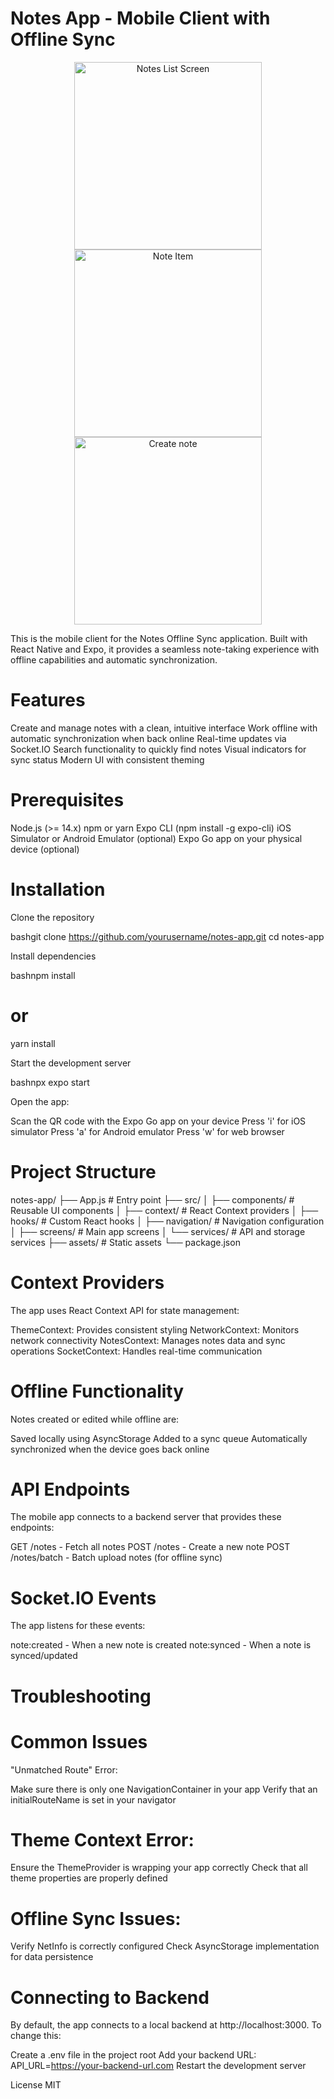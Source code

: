 # Notes App - Mobile Client with Offline Sync

<p align="center">
  <img src="./assets/images/noteslist.png" alt="Notes List Screen" width="300" />
  <img src="./assets/images/note-item.png" alt="Note Item" width="300" />
  <img src="./assets/images/add-note.png" alt="Create note" width="300" />
</p>

This is the mobile client for the Notes Offline Sync application. Built with React Native and Expo, it provides a seamless note-taking experience with offline capabilities and automatic synchronization.

# Features

Create and manage notes with a clean, intuitive interface
Work offline with automatic synchronization when back online
Real-time updates via Socket.IO
Search functionality to quickly find notes
Visual indicators for sync status
Modern UI with consistent theming

# Prerequisites

Node.js (>= 14.x)
npm or yarn
Expo CLI (npm install -g expo-cli)
iOS Simulator or Android Emulator (optional)
Expo Go app on your physical device (optional)

# Installation

Clone the repository

bashgit clone https://github.com/yourusername/notes-app.git
cd notes-app

Install dependencies

bashnpm install

# or

yarn install

Start the development server

bashnpx expo start

Open the app:

Scan the QR code with the Expo Go app on your device
Press 'i' for iOS simulator
Press 'a' for Android emulator
Press 'w' for web browser

# Project Structure

notes-app/
├── App.js # Entry point
├── src/
│ ├── components/ # Reusable UI components
│ ├── context/ # React Context providers
│ ├── hooks/ # Custom React hooks
│ ├── navigation/ # Navigation configuration
│ ├── screens/ # Main app screens
│ └── services/ # API and storage services
├── assets/ # Static assets
└── package.json

# Context Providers

The app uses React Context API for state management:

ThemeContext: Provides consistent styling
NetworkContext: Monitors network connectivity
NotesContext: Manages notes data and sync operations
SocketContext: Handles real-time communication

# Offline Functionality

Notes created or edited while offline are:

Saved locally using AsyncStorage
Added to a sync queue
Automatically synchronized when the device goes back online

# API Endpoints

The mobile app connects to a backend server that provides these endpoints:

GET /notes - Fetch all notes
POST /notes - Create a new note
POST /notes/batch - Batch upload notes (for offline sync)

# Socket.IO Events

The app listens for these events:

note:created - When a new note is created
note:synced - When a note is synced/updated

# Troubleshooting

# Common Issues

"Unmatched Route" Error:

Make sure there is only one NavigationContainer in your app
Verify that an initialRouteName is set in your navigator

# Theme Context Error:

Ensure the ThemeProvider is wrapping your app correctly
Check that all theme properties are properly defined

# Offline Sync Issues:

Verify NetInfo is correctly configured
Check AsyncStorage implementation for data persistence

# Connecting to Backend

By default, the app connects to a local backend at http://localhost:3000. To change this:

Create a .env file in the project root
Add your backend URL: API_URL=https://your-backend-url.com
Restart the development server

License
MIT
